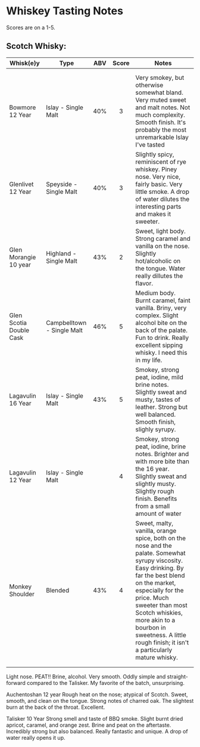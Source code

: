 # Whiskey Tasting Notes

Scores are on a 1-5. 

## Scotch Whisky:

| Whisk(e)y               | Type                       | ABV | Score | Notes                                                                                                                                                                                                                                                                                                                     |
|-------------------------|----------------------------|:---:|:-----:|---------------------------------------------------------------------------------------------------------------------------------------------------------------------------------------------------------------------------------------------------------------------------------------------------------------------------|
|                         |                            |     |       |                                                                                                                                                                                                                                                                                                                           |
|                         |                            |     |       |                                                                                                                                                                                                                                                                                                                           |
| Bowmore 12 Year         | Islay - Single Malt        | 40% | 3     | Very smokey, but otherwise somewhat bland. Very muted sweet and malt notes. Not much complexity. Smooth finish. It's probably the most unremarkable Islay I've tasted                                                                                                                                                     |
| Glenlivet 12 Year       | Speyside - Single Malt     | 40% | 3     | Slightly spicy, reminiscent of rye whiskey. Piney nose. Very nice, fairly basic. Very little smoke. A drop of water dilutes the interesting parts and makes it sweeter.                                                                                                                                                   |
| Glen Morangie 10 year   | Highland - Single Malt     | 43% | 2     | Sweet, light body. Strong caramel and vanilla on the nose. Slightly hot/alcoholic on the tongue. Water really dillutes the flavor.                                                                                                                                                                                        |
| Glen Scotia Double Cask | Campbelltown - Single Malt | 46% | 5     | Medium body. Burnt caramel, faint vanilla. Briny, very complex. Slight alcohol bite on the back of the palate. Fun to drink. Really excellent sipping whisky. I need this in my life.                                                                                                                                     |
| Lagavulin 16 Year       | Islay - Single Malt        | 43% | 5     | Smokey, strong peat, iodine, mild brine notes. Slightly sweat and musty, tastes of leather. Strong but well balanced. Smooth finish, slighly syrupy.                                                                                                                                                                      |
| Lagavulin 12 Year       | Islay - Single Malt        |     | 4     | Smokey, strong peat, iodine, brine notes. Brighter and with more bite than the 16 year. Slightly sweat and slightly musty. Slightly rough finish. Benefits from a small amount of water                                                                                                                                   |
| Monkey Shoulder         | Blended                    | 43% | 4     | Sweet, malty, vanilla, orange spice, both on the nose and the palate. Somewhat syrupy viscosity. Easy drinking. By far the best blend on the market, especially for the price. Much sweeter than most Scotch whiskies, more akin to a bourbon in sweetness. A little rough finish; it isn't a particularly mature whisky. |
|                         |                            |     |       |                                                                                                                                                                                                                                                                                                                           |
|                         |                            |     |       |                                                                                                                                                                                                                                                                                                                           |



Light nose. PEAT!! Brine, alcohol. Very smooth. Oddly simple and straight-forward compared to the Talisker. My favorite of the batch, unsurprising.

Auchentoshan 12 year
Rough heat on the nose; atypical of Scotch. Sweet, smooth, and clean on the tongue. Strong notes of charred oak. The slightest burn at the back of the throat. Excellent.

Talisker 10 Year
Strong smell and taste of BBQ smoke. Slight burnt dried apricot, caramel, and orange zest. Brine and peat on the aftertaste. Incredibly strong but also balanced. Really fantastic and unique. A drop of water really opens it up.
